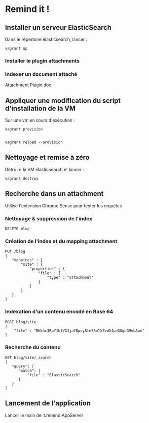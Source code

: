 Remind it !
===========


## Installer un serveur ElasticSearch

Dans le répertoire elasticsearch, lancer :

    vagrant up

### Installer le plugin attachments



### Indexer un document attaché

[Attachment Plugin doc]( http://www.elasticsearch.org/guide/en/elasticsearch/reference/current/mapping-attachment-type.html)


## Appliquer une modification du script d'installation de la VM

Sur une vm en cours d'exécution :

    vagrant provision


    vagrant reload --provision

## Nettoyage et remise à zéro

Détruire la VM elasticsearch et lancer :

    vagrant destroy



## Recherche dans un attachment

Utilise l'extension Chrome Sense pour tester les requêtes

### Nettoyage & suppression de l'index

    DELETE blog

### Création de l'index et du mapping attachment

    PUT /blog
    {
       "mappings" : {
           "site" : {
               "properties" : {
                   "file" : {
                       "type" : "attachment"
                   }
               }
           }
       }
    }

### Indexation d'un contenu encodé en Base 64

    POST blog/site
    {
        "file" : "RWxhc3RpY1NlYXJjaCBpcyBteSBmYXZvdXJpdGUgdG9vbAo="
    }

### Recherche du contenu

    GET blog/site/_search
    {
       "query": {
          "match": {
              "file" : "ElasticSearch"
          }
       }
    }


## Lancement de l'application

Lancer le main de it.remind.AppServer

